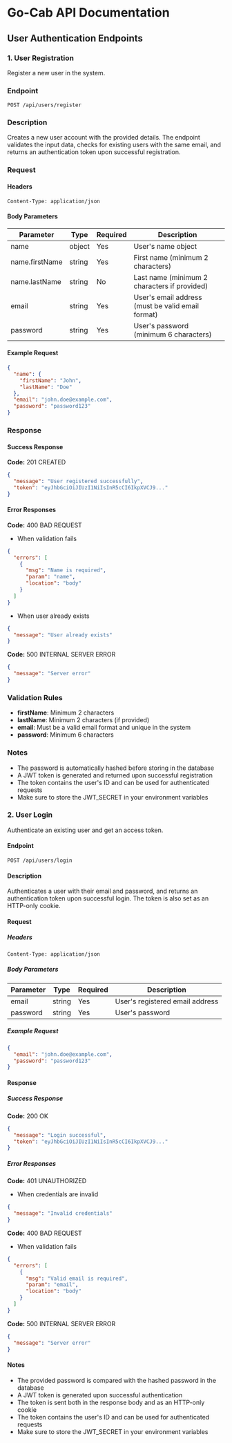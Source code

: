 # Go-Cab API Documentation

## User Authentication Endpoints

### 1. User Registration

Register a new user in the system.

### Endpoint

```http
POST /api/users/register
```

### Description

Creates a new user account with the provided details. The endpoint validates the input data, checks for existing users with the same email, and returns an authentication token upon successful registration.

### Request

#### Headers

```http
Content-Type: application/json
```

#### Body Parameters

| Parameter | Type   | Required | Description                                          |
|-----------|--------|----------|------------------------------------------------------|
| name      | object | Yes      | User's name object                                   |
| name.firstName | string | Yes | First name (minimum 2 characters)                    |
| name.lastName  | string | No  | Last name (minimum 2 characters if provided)         |
| email     | string | Yes      | User's email address (must be valid email format)    |
| password  | string | Yes      | User's password (minimum 6 characters)               |

#### Example Request

```json
{
  "name": {
    "firstName": "John",
    "lastName": "Doe"
  },
  "email": "john.doe@example.com",
  "password": "password123"
}
```

### Response

#### Success Response

**Code:** 201 CREATED

```json
{
  "message": "User registered successfully",
  "token": "eyJhbGciOiJIUzI1NiIsInR5cCI6IkpXVCJ9..."
}
```

#### Error Responses

**Code:** 400 BAD REQUEST
- When validation fails
```json
{
  "errors": [
    {
      "msg": "Name is required",
      "param": "name",
      "location": "body"
    }
  ]
}
```

- When user already exists
```json
{
  "message": "User already exists"
}
```

**Code:** 500 INTERNAL SERVER ERROR
```json
{
  "message": "Server error"
}
```

### Validation Rules

- **firstName**: Minimum 2 characters
- **lastName**: Minimum 2 characters (if provided)
- **email**: Must be a valid email format and unique in the system
- **password**: Minimum 6 characters

### Notes

- The password is automatically hashed before storing in the database
- A JWT token is generated and returned upon successful registration
- The token contains the user's ID and can be used for authenticated requests
- Make sure to store the JWT_SECRET in your environment variables

### 2. User Login

Authenticate an existing user and get an access token.

#### Endpoint

```http
POST /api/users/login
```

#### Description

Authenticates a user with their email and password, and returns an authentication token upon successful login. The token is also set as an HTTP-only cookie.

#### Request

##### Headers

```http
Content-Type: application/json
```

##### Body Parameters

| Parameter | Type   | Required | Description                    |
|-----------|--------|----------|--------------------------------|
| email     | string | Yes      | User's registered email address|
| password  | string | Yes      | User's password               |

##### Example Request

```json
{
  "email": "john.doe@example.com",
  "password": "password123"
}
```

#### Response

##### Success Response

**Code:** 200 OK

```json
{
  "message": "Login successful",
  "token": "eyJhbGciOiJIUzI1NiIsInR5cCI6IkpXVCJ9..."
}
```

##### Error Responses

**Code:** 401 UNAUTHORIZED
- When credentials are invalid
```json
{
  "message": "Invalid credentials"
}
```

**Code:** 400 BAD REQUEST
- When validation fails
```json
{
  "errors": [
    {
      "msg": "Valid email is required",
      "param": "email",
      "location": "body"
    }
  ]
}
```

**Code:** 500 INTERNAL SERVER ERROR
```json
{
  "message": "Server error"
}
```

#### Notes

- The provided password is compared with the hashed password in the database
- A JWT token is generated upon successful authentication
- The token is sent both in the response body and as an HTTP-only cookie
- The token contains the user's ID and can be used for authenticated requests
- Make sure to store the JWT_SECRET in your environment variables
